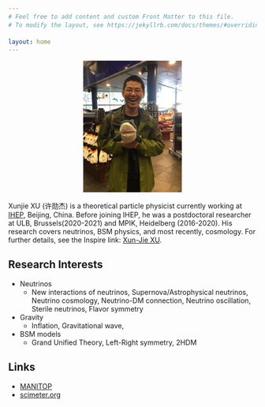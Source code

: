 ```yaml
---
# Feel free to add content and custom Front Matter to this file.
# To modify the layout, see https://jekyllrb.com/docs/themes/#overriding-theme-defaults

layout: home
---
```


<p align="center">
  <img src="/image/xunjie_2.jpg" alt="drawing" width="200">
</p>


Xunjie XU (许勋杰) is a theoretical particle physicist currently working at [IHEP](http://english.ihep.cas.cn/), Beijing, China. Before joining IHEP, he was a postdoctoral researcher at ULB, Brussels(2020-2021) and MPIK, Heidelberg  (2016-2020). His research covers neutrinos, BSM physics, and most recently, cosmology. For further details, see the Inspire link: [Xun-Jie XU](http://inspirehep.net/author/profile/Xun.Jie.Xu.1).

## Research Interests
 - Neutrinos
	- New interactions of neutrinos, Supernova/Astrophysical neutrinos, Neutrino
cosmology, Neutrino-DM connection, Neutrino oscillation, Sterile neutrinos,
Flavor symmetry
 - Gravity 
	- Inflation, Gravitational wave,
 - BSM models
	- Grand Unified Theory, Left-Right symmetry, 2HDM

## Links

 - [MANITOP](https://www.mpi-hd.mpg.de/manitop/)
 - [scimeter.org](https://scimeter.org/clouds/author/?authors=0000-0003-3181-1386&author_disambiguate=Xun-Jie+Xu)
